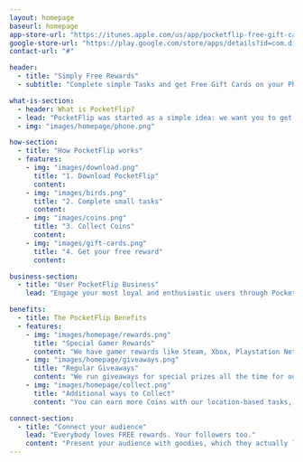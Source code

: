 ```yaml
---
layout: homepage
baseurl: homepage
app-store-url: "https://itunes.apple.com/us/app/pocketflip-free-gift-cards/id1176796106?ls=1&mt=8"
google-store-url: "https://play.google.com/store/apps/details?id=com.digitalcentury.pocketflip"
contact-url: "#"

header:
  - title: "Simply Free Rewards"
  - subtitle: "Complete simple Tasks and get Free Gift Cards on your Phone"

what-is-section:
  - header: What is PocketFlip?
  - lead: "PocketFlip was started as a simple idea: we want you to get rewards for free. Not just any rewards, but almost every reward you can wish for: like iTunes, Amazon, Google Play, Steam, Xbox gift cards and we’re constantly adding more. What you'll have to do? Just collect free Coins inside the app. PocketFlip offers you a couple of simple ways to do that. Take a photo for one of our partners, download an app or fill out a survey. It's simple and quick.<br>Once your are as excited about PocketFlip as we are, there is another way to make money: invite your friends to PocketFlip and earn the big bucks. Our happiest users have invited many friend to the app. Try out PocketFlip and get your first Coins. We promise that you’ll be quite happy with your first reward."
  - img: "images/homepage/phone.png"

how-section:
  - title: "How PocketFlip works"
  - features:
    - img: "images/download.png"
      title: "1. Download PocketFlip"
      content:
    - img: "images/birds.png"
      title: "2. Complete small tasks"
      content:
    - img: "images/coins.png"
      title: "3. Collect Coins"
      content:
    - img: "images/gift-cards.png"
      title: "4. Get your free reward"
      content:

business-section:
  - title: "User PocketFlip Business"
    lead: "Engage your most loyal and enthusiastic users through PocketFlip’s innovative engagement platfrom."

benefits:
  - title: The PocketFlip Benefits
  - features:
    - img: "images/homepage/rewards.png"
      title: "Special Gamer Rewards"
      content: "We have gamer rewards like Steam, Xbox, Playstation Network and more"
    - img: "images/homepage/giveaways.png"
      title: "Regular Giveaways"
      content: "We run giveaways for special prizes all the time for our active users"
    - img: "images/homepage/collect.png"
      title: "Additional ways to Collect"
      content: "You can earn more Coins with our location-based tasks, surveys and our cashback program."

connect-section:
  - title: "Connect your audience"
    lead: "Everybody loves FREE rewards. Your followers too."
    content: "Present your audience with goodies, which they actually love. They can get them with PocketFlip for FREE and you can be certai: They’ll love your goodies."
---
```

